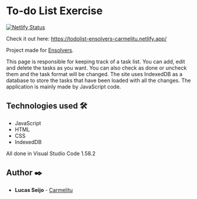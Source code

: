 # To-do List Exercise

[![Netlify Status](https://api.netlify.com/api/v1/badges/b75e46f0-751d-4cfa-8644-f07c798fab4d/deploy-status)](https://app.netlify.com/sites/todolist-ensolvers-carmelitu/deploys)

Check it out here: https://todolist-ensolvers-carmelitu.netlify.app/

Project made for [Ensolvers](https://ensolvers.com/es/home-espanol/). 

This page is responsible for keeping track of a task list. You can add, edit and delete the tasks as you want. You can also check as done or uncheck them and the task format will be changed. The site uses IndexedDB as a database to store the tasks that have been loaded with all the changes. The application is mainly made by JavaScript code.

## Technologies used 🛠️

* JavaScript
* HTML
* CSS
* IndexedDB

All done in Visual Studio Code 1.58.2

## Author ✒️

* **Lucas Seijo** - [Carmelitu](https://github.com/Carmelitu)
